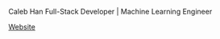 Caleb Han 
Full-Stack Developer | Machine Learning Engineer

[Website]([url](https://calebhan.vercel.app/))
<!---
kidscoots101/kidscoots10
1 is a ✨ special ✨ repository because its `README.md` (this file) appears on your GitHub profile.
You can click the Preview link to take a look at your changes.
--->
